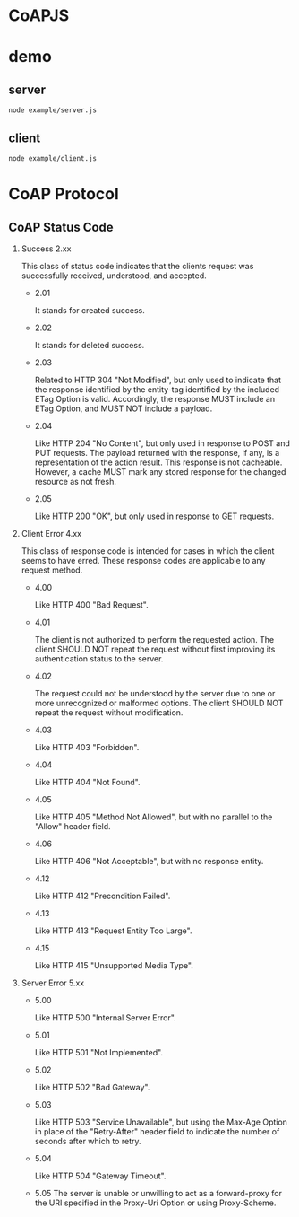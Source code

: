 CoAPJS
======

# demo
## server
	node example/server.js

## client
	node example/client.js


# CoAP Protocol

CoAP Status Code
----------------------
1. Success 2.xx
	
	This class of status code indicates that the clients request was
	successfully received, understood, and accepted.
	
	* 2.01
	
	  It stands for created success.
	  
	* 2.02
	
	  It stands for deleted success.
	  
	* 2.03
	
	  Related to HTTP 304 "Not Modified", but only used to indicate that the response identified by the entity-tag identified by the included ETag Option is valid.  Accordingly, the response MUST include an ETag Option, and MUST NOT include a payload.
	  
	* 2.04
	
	  Like HTTP 204 "No Content", but only used in response to POST and PUT requests.  The payload returned with the response, if any, is a representation of the action result. This response is not cacheable.  However, a cache MUST mark any stored response for the changed resource as not fresh.
	  
	* 2.05
	
	  Like HTTP 200 "OK", but only used in response to GET requests.



2. Client Error 4.xx

   This class of response code is intended for cases in which the client seems to have erred.  These response codes are applicable to any request method.

   * 4.00
   
	 Like HTTP 400 "Bad Request".
	 
   * 4.01
   
	 The client is not authorized to perform the requested action.  The client SHOULD NOT repeat the request without first improving its authentication status to the server.
	 
   * 4.02
	 
	 The request could not be understood by the server due to one or more unrecognized or malformed options.  The client SHOULD NOT repeat the request without modification.
	 
   * 4.03
   
	 Like HTTP 403 "Forbidden".
	 
   * 4.04
   
	 Like HTTP 404 "Not Found".
	 
   * 4.05
   
	 Like HTTP 405 "Method Not Allowed", but with no parallel to the "Allow" header field.
	 
   * 4.06
   
	 Like HTTP 406 "Not Acceptable", but with no response entity.
	 
   * 4.12
   
	 Like HTTP 412 "Precondition Failed".
	 
   * 4.13
   
	 Like HTTP 413 "Request Entity Too Large".
	 
   * 4.15
   
	 Like HTTP 415 "Unsupported Media Type".
	 
	 
3. Server Error 5.xx

   * 5.00
   
	 Like HTTP 500 "Internal Server Error".
	 
   * 5.01
   
	 Like HTTP 501 "Not Implemented".
	 
   * 5.02
   
	 Like HTTP 502 "Bad Gateway".
	 
   * 5.03
   
	 Like HTTP 503 "Service Unavailable", but using the Max-Age Option in place of the "Retry-After" header field to indicate the number of seconds after which to retry.
	 
   * 5.04
   
	 Like HTTP 504 "Gateway Timeout".


   * 5.05
	 The server is unable or unwilling to act as a forward-proxy for the URI specified in the Proxy-Uri Option or using Proxy-Scheme.




